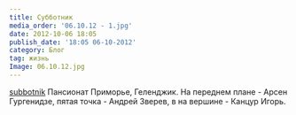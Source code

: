 ```yaml
---
title: Субботник
media_order: '06.10.12 - 1.jpg'
date: 2012-10-06 18:05
publish_date: '18:05 06-10-2012'
category: Блог
tag: жизнь
Image: 06.10.12.jpg
---
```

[subbotnik]({attach}06.10.12.jpg)
Пансионат Приморье, Геленджик.
На переднем плане - Арсен Гургенидзе, пятая точка - Андрей Зверев, в на вершине - Канцур Игорь.
